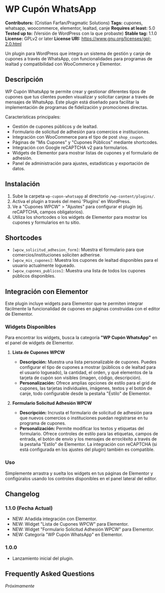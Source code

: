 # WP Cupón WhatsApp

**Contributors:** (Cristian Farfan/Pragmatic Solutions)
**Tags:** cupones, whatsapp, woocommerce, elementor, lealtad, canje
**Requires at least:** 5.0
**Tested up to:** (Versión de WordPress con la que probaste)
**Stable tag:** 1.1.0
**License:** GPLv2 or later
**License URI:** https://www.gnu.org/licenses/gpl-2.0.html

Un plugin para WordPress que integra un sistema de gestión y canje de cupones a través de WhatsApp, con funcionalidades para programas de lealtad y compatibilidad con WooCommerce y Elementor.

## Descripción

WP Cupón WhatsApp te permite crear y gestionar diferentes tipos de cupones que tus clientes pueden visualizar y solicitar canjear a través de mensajes de WhatsApp. Este plugin está diseñado para facilitar la implementación de programas de fidelización y promociones directas.

Características principales:

*   Gestión de cupones públicos y de lealtad.
*   Formulario de solicitud de adhesión para comercios e instituciones.
*   Integración con WooCommerce para el tipo de post `shop_coupon`.
*   Páginas de "Mis Cupones" y "Cupones Públicos" mediante shortcodes.
*   Integración con Google reCAPTCHA v2 para formularios.
*   Widgets de Elementor para mostrar listas de cupones y el formulario de adhesión.
*   Panel de administración para ajustes, estadísticas y exportación de datos.

## Instalación

1.  Sube la carpeta `wp-cupon-whatsapp` al directorio `/wp-content/plugins/`.
2.  Activa el plugin a través del menú 'Plugins' en WordPress.
3.  Ve a "Cupones WPCW" > "Ajustes" para configurar el plugin (ej. reCAPTCHA, campos obligatorios).
4.  Utiliza los shortcodes o los widgets de Elementor para mostrar los cupones y formularios en tu sitio.

## Shortcodes

*   `[wpcw_solicitud_adhesion_form]`: Muestra el formulario para que comercios/instituciones soliciten adherirse.
*   `[wpcw_mis_cupones]`: Muestra los cupones de lealtad disponibles para el usuario actualmente logueado.
*   `[wpcw_cupones_publicos]`: Muestra una lista de todos los cupones públicos disponibles.

## Integración con Elementor

Este plugin incluye widgets para Elementor que te permiten integrar fácilmente la funcionalidad de cupones en páginas construidas con el editor de Elementor.

### Widgets Disponibles

Para encontrar los widgets, busca la categoría **"WP Cupón WhatsApp"** en el panel de widgets de Elementor.

1.  **Lista de Cupones WPCW**
    *   **Descripción:** Muestra una lista personalizable de cupones. Puedes configurar el tipo de cupones a mostrar (públicos o de lealtad para el usuario logueado), la cantidad, el orden, y qué elementos de la tarjeta de cupón son visibles (imagen, código, descripción).
    *   **Personalización:** Ofrece amplias opciones de estilo para el grid de cupones, las tarjetas individuales, imágenes, textos y el botón de canje, todo configurable desde la pestaña "Estilo" de Elementor.

2.  **Formulario Solicitud Adhesión WPCW**
    *   **Descripción:** Incrusta el formulario de solicitud de adhesión para que nuevos comercios o instituciones puedan registrarse en tu programa de cupones.
    *   **Personalización:** Permite modificar los textos y etiquetas del formulario. Ofrece controles de estilo para las etiquetas, campos de entrada, el botón de envío y los mensajes de error/éxito a través de la pestaña "Estilo" de Elementor. La integración con reCAPTCHA (si está configurada en los ajustes del plugin) también es compatible.

### Uso
Simplemente arrastra y suelta los widgets en tus páginas de Elementor y configúralos usando los controles disponibles en el panel lateral del editor.

## Changelog

### 1.1.0 (Fecha Actual)
*   NEW: Añadida integración con Elementor.
*   NEW: Widget "Lista de Cupones WPCW" para Elementor.
*   NEW: Widget "Formulario Solicitud Adhesión WPCW" para Elementor.
*   NEW: Categoría "WP Cupón WhatsApp" en Elementor.

### 1.0.0
*   Lanzamiento inicial del plugin.

## Frequently Asked Questions

*Próximamente*
